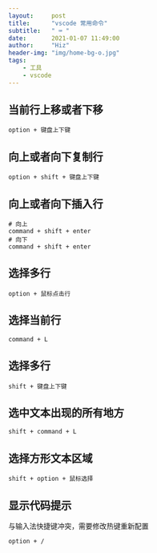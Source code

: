 ```yaml
---
layout:     post
title:      "vscode 常用命令"
subtitle:   " ⌨️ "
date:       2021-01-07 11:49:00
author:     "Hiz"
header-img: "img/home-bg-o.jpg"
tags:
    - 工具
    - vscode
---
```


## 当前行上移或者下移

```shell
option + 键盘上下键
```

## 向上或者向下复制行

```shell
option + shift + 键盘上下键
```

## 向上或者向下插入行

```shell
# 向上
command + shift + enter
# 向下
command + shift + enter
```

## 选择多行

```shell
option + 鼠标点击行
```

## 选择当前行

```shell
command + L
```

## 选择多行

```shell
shift + 键盘上下键
```

## 选中文本出现的所有地方

```shell
shift + command + L
```

## 选择方形文本区域

```shell
shift + option + 鼠标选择
```

## 显示代码提示
与输入法快捷键冲突，需要修改热键重新配置

```shell
option + /
```